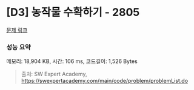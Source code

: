 # [D3] 농작물 수확하기 - 2805 

[문제 링크](https://swexpertacademy.com/main/code/problem/problemDetail.do?contestProbId=AV7GLXqKAWYDFAXB) 

### 성능 요약

메모리: 18,904 KB, 시간: 106 ms, 코드길이: 1,526 Bytes



> 출처: SW Expert Academy, https://swexpertacademy.com/main/code/problem/problemList.do